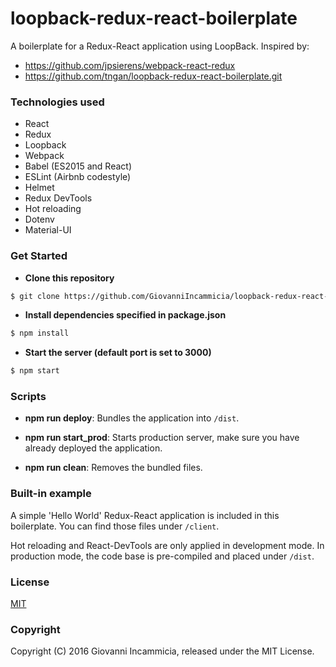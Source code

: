 # loopback-redux-react-boilerplate

A boilerplate for a Redux-React application using LoopBack.
Inspired by:
- https://github.com/jpsierens/webpack-react-redux
- https://github.com/tngan/loopback-redux-react-boilerplate.git

### Technologies used

- React
- Redux
- Loopback
- Webpack
- Babel (ES2015 and React)
- ESLint (Airbnb codestyle)
- Helmet
- Redux DevTools
- Hot reloading
- Dotenv
- Material-UI

### Get Started
- **Clone this repository**
```bash
$ git clone https://github.com/GiovanniIncammicia/loopback-redux-react-boilerplate.git
```

- **Install dependencies specified in package.json**
```bash
$ npm install
```

- **Start the server (default port is set to 3000)**
```bash
$ npm start
```

### Scripts
- **npm run deploy**: Bundles the application into `/dist`.

- **npm run start_prod**: Starts production server, make sure you have already deployed the application.

- **npm run clean**: Removes the bundled files.

### Built-in example
A simple 'Hello World' Redux-React application is included in this boilerplate. You can find those files under `/client`.

Hot reloading and React-DevTools are only applied in development mode. In production mode, the code base is pre-compiled and placed under `/dist`.

### License

[MIT](LICENSE)

### Copyright

Copyright (C) 2016 Giovanni Incammicia, released under the MIT License.
